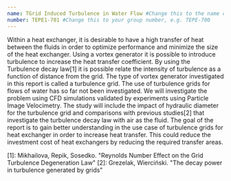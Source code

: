 ```yaml
---
name: TGrid Induced Turbulence in Water Flow #Change this to the name of your presentation
number: TEPE1-701 #Change this to your group number, e.g. TEPE-700
---
```

Within a heat exchanger, it is desirable to have a high transfer of heat between the fluids in order to optimize performance and minimize the size of the heat exchanger.
Using a vortex generator it is possible to introduce turbulence to increase the heat transfer coefficient. By using the Turbulence decay law[1] it is possible relate the intensity of turbulence as a function of distance from the grid. The type of vortex generator investigated in this report is called a turbulence grid.
The use of turbulence grids for flows of water has so far not been investigated.
We will investigate the problem using CFD simulations validated by experiments using Particle Image Velocimetry.
The study will include the impact of hydraulic diameter for the turbulence grid and comparisons with previous studies[2] that investigate the turbulence decay law with air as the fluid.
The goal of the report is to gain better understanding in the use case of turbulence grids for heat exchanger in order to increase heat transfer. This could reduce the investment cost of heat exchangers by reducing the required transfer areas.

[1]: Mikhailova, Repik, Sosedko. "Reynolds Number Effect on the Grid Turbulence Degeneration Law"
[2]: Grezelak, Wierciński. "The decay power in turbulence generated by grids"
